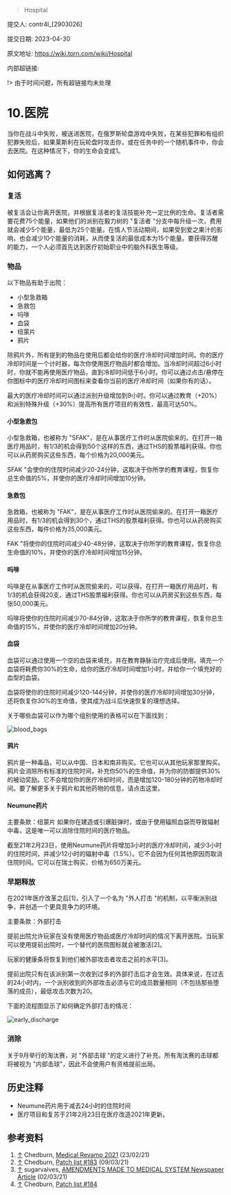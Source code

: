 >  Hospital

提交人: contr4l_[2903026]

提交日期: 2023-04-30

原文地址: https://wiki.torn.com/wiki/Hospital

内部超链接:

!> 由于时间问题，所有超链接均未处理


# 10.医院

当你在战斗中失败，被送进医院，在俄罗斯轮盘游戏中失败，在某些犯罪和有组织犯罪失败后，如果莱斯利在玩轮盘时攻击你，或在任务中的一个随机事件中，你会去医院。在这种情况下，你的生命会变成1。

## 如何逃离？

### 复活

被复活会让你离开医院，并根据复活者的复活技能补充一定比例的生命。复活者需要花费75个能量，如果他们的派别在毅力树的 "复活者 "分支中每升级一次，费用就会减少5个能量，最低为25个能量。在情人节活动期间，如果受到爱之果汁的影响，也会减少10个能量的消耗，从而使复活的最低成本为15个能量。要获得苏醒的能力，一个人必须首先达到医疗初始职业中的脑外科医生等级。

### 物品

以下物品有助于出院：

- 小型急救箱
- 急救包
- 吗啡
- 血袋
- 纽蒙片
- 鸦片

除鸦片外，所有提到的物品在使用后都会给你的医疗冷却时间增加时间。你的医疗冷却时间是一个计时器，每次你使用医疗物品时都会增加。当冷却时间超过6小时时，你就不能再使用医疗物品，直到冷却时间低于6小时。你可以通过点击/悬停在你图标中的医疗冷却时间图标来查看你当前的医疗冷却时间（如果你有的话）。

最大的医疗冷却时间可以通过派别升级增加到9小时。你可以通过教育（+20%）和派别特殊升级（+30%）提高所有医疗项目的有效性，最高可达50%。

#### 小型急救包

小型急救箱，也被称为 "SFAK"，是在从事医疗工作时从医院偷来的。在打开一箱医疗用品时，有1/3的机会得到50个这样的东西，通过THS的股票福利获得。你也可以从药房购买这些东西，每个价格为20,000美元。

SFAK "会使你的住院时间减少20-24分钟，这取决于你所学的教育课程，恢复你总生命值的5%，并使你的医疗冷却时间增加10分钟。

#### 急救包

急救箱，也被称为 "FAK"，是在从事医疗工作时从医院偷来的。在打开一箱医疗用品时，有1/3的机会得到30个，通过THS的股票福利获得。你也可以从药房购买这些东西，每件价格为35,000美元。

FAK "将使你的住院时间减少40-48分钟，这取决于你所学的教育课程，恢复你总生命值的10%，并使你的医疗冷却时间增加15分钟。

#### 吗啡

吗啡是在从事医疗工作时从医院偷来的，可以获得。在打开一箱医疗用品时，有1/3的机会获得20支，通过THS股票福利获得。你也可以从药房买到这些东西，每张50,000美元。

吗啡将使你的住院时间减少70-84分钟，这取决于你所学的教育课程，恢复你总生命值的15%，并使你的医疗冷却时间增加20分钟。

#### 血袋

血袋可以通过使用一个空的血袋来填充，并在教育静脉治疗完成后使用。填充一个血袋将耗费你30%的生命，给你的医疗冷却时间增加1小时，并给你一个填充好的血型的血袋。

血袋将使你的住院时间减少120-144分钟，并使你的医疗冷却时间增加30分钟，还将恢复你30%的生命值，使其成为战斗后快速恢复的理想选择。

关于哪些血袋可以作为哪个组别使用的表格可以在下面找到：

![blood_bags](https://youngbloodcampaign.files.wordpress.com/2013/10/blood_compatible_table.gif)

#### 鸦片

鸦片是一种毒品，可以从中国、日本和南非购买。它也可以从其他玩家那里购买。鸦片会消除所有标准的住院时间，补充你50%的生命值，并为你的防御提供30%的被动奖励。它不会增加你的医疗冷却时间，而是增加120-180分钟的药物冷却时间。要了解更多关于鸦片和其他药物的信息，请点击这里。

#### Neumune药片

主要条款：纽蒙片
如果你在建造或引爆脏弹时，或由于使用辐照血袋而导致辐射中毒，这是唯一可以消除住院时间的医疗物品。

截至21年2月23日，使用Neumune药片将增加3小时的医疗冷却时间，减少3小时的住院时间，并减少12小时的辐射中毒（1.5%）。它不会因为任何其他原因而取消住院时间。它可以在瑞士购买，价格为650万美元。

### 早期释放

在2021年医疗改革之后[1]，引入了一个名为 "外人打击 "的机制，以平衡派别战争，并创造一个更具竞争力的环境。

主要条款：外部打击

提前出院允许玩家在没有使用医疗物品或医疗冷却时间的情况下离开医院。当玩家可以使用提前出院时，一个替代的医院图标就会被激活[2]。

玩家的健康条将恢复到他们被外部攻击者攻击之前的水平[3]。

提前出院只有在该派别第一次收到过多的外部打击后才会生效。具体来说，在过去的24小时内，一个派别收到的外部攻击必须与它的成员数量相同（不包括那些堕落的成员），最低攻击次数为20。

下面的流程图显示了如何确定外部打击的情况：

![early_discharge](https://www.torn.com/images/other/a1fc5c840cda01ef6797a7738e3636c4.png)

### 消除

关于9月举行的淘汰赛，对 "外部击球 "的定义进行了补充。所有淘汰赛的击球都将被视为 "内部击球"，因此不会使用户有资格提前出局。

## 历史注释

- Neumune药片用于减去24小时的住院时间
- 医疗项目和复苏于21年2月23日在医疗改造2021年更新。

## 参考资料

<div class="mw-references-wrap"><ol class="references">
<li id="cite_note-1"><span class="mw-cite-backlink"><a href="#cite_ref-1">↑</a></span> <span class="reference-text">Chedburn, <a rel="nofollow" class="external text" href="https://www.torn.com/forums.php#/p=threads&amp;t=16212981">Medical Revamp 2021</a> (23/02/21)</span>
</li>
<li id="cite_note-2"><span class="mw-cite-backlink"><a href="#cite_ref-2">↑</a></span> <span class="reference-text">Chedburn, <a rel="nofollow" class="external text" href="https://www.torn.com/forums.php#/p=threads&amp;t=16215427">Patch list #183</a> (09/03/21)</span>
</li>
<li id="cite_note-3"><span class="mw-cite-backlink"><a href="#cite_ref-3">↑</a></span> <span class="reference-text">sugarvalves, <a rel="nofollow" class="external text" href="https://www.torn.com/newspaper.php#!/articles/1997">AMENDMENTS MADE TO MEDICAL SYSTEM Newspaper Article</a> (02/03/21)</span>
</li>
<li id="cite_note-4"><span class="mw-cite-backlink"><a href="#cite_ref-4">↑</a></span> <span class="reference-text">Chedburn, <a rel="nofollow" class="external text" href="https://www.torn.com/forums.php#/p=threads&amp;t=16216585">Patch list #184</a></span>
</li>
</ol></div>